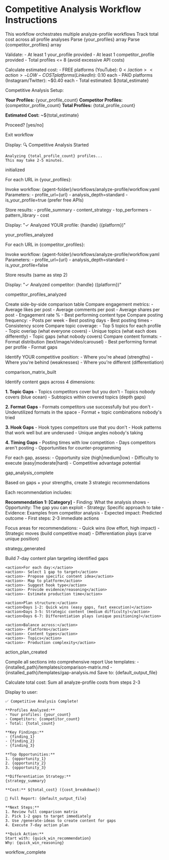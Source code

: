 # Competitive Analysis Workflow Instructions

<workflow>
<critical>This workflow orchestrates multiple analyze-profile workflows</critical>
<critical>Track total cost across all profile analyses</critical>

<step n="1" goal="Validate inputs and initialize">
  <action>Parse {your_profiles} array</action>
  <action>Parse {competitor_profiles} array</action>

  <action>Validate:</action>
  <action>- At least 1 your_profile provided</action>
  <action>- At least 1 competitor_profile provided</action>
  <action>- Total profiles <= 8 (avoid excessive API costs)</action>

  <action>Calculate estimated cost:</action>
  <action>- FREE platforms (YouTube): $0</action>
  <action>- LOW-COST platforms (LinkedIn): ~$0.10 each</action>
  <action>- PAID platforms (Instagram/Twitter): ~$0.40 each</action>
  <action>- Total estimated: ${total_estimate}</action>

  <ask>Competitive Analysis Setup:

  **Your Profiles:** {your_profile_count}
  **Competitor Profiles:** {competitor_profile_count}
  **Total Profiles:** {total_profile_count}

  **Estimated Cost:** ~${total_estimate}

  Proceed? [yes/no]
  </ask>

  <check if="user declines">
    <action>Exit workflow</action>
  </check>

  <action>Display:
    🔍 Competitive Analysis Started

    Analyzing {total_profile_count} profiles...
    This may take 2-5 minutes.
  </action>

  <template-output>initialized</template-output>
</step>

<step n="2" goal="Analyze YOUR profiles">
  <action>For each URL in {your_profiles}:</action>

  <action>Invoke workflow: {agent-folder}/workflows/analyze-profile/workflow.yaml</action>
  <action>Parameters:
    - profile_url={url}
    - analysis_depth=standard
    - is_your_profile=true (prefer free APIs)
  </action>

  <action>Store results:
    - profile_summary
    - content_strategy
    - top_performers
    - pattern_library
    - cost
  </action>

  <action>Display: "✓ Analyzed YOUR profile: {handle} ({platform})"</action>

  <template-output>your_profiles_analyzed</template-output>
</step>

<step n="3" goal="Analyze COMPETITOR profiles">
  <action>For each URL in {competitor_profiles}:</action>

  <action>Invoke workflow: {agent-folder}/workflows/analyze-profile/workflow.yaml</action>
  <action>Parameters:
    - profile_url={url}
    - analysis_depth=standard
    - is_your_profile=false
  </action>

  <action>Store results (same as step 2)</action>

  <action>Display: "✓ Analyzed competitor: {handle} ({platform})"</action>

  <template-output>competitor_profiles_analyzed</template-output>
</step>

<step n="4" goal="Build comparison matrix">
  <action>Create side-by-side comparison table</action>

  <check if="comparison_metrics includes 'engagement' OR 'all'">
    <action>Compare engagement metrics:</action>
    <action>- Average likes per post</action>
    <action>- Average comments per post</action>
    <action>- Average shares per post</action>
    <action>- Engagement rate %</action>
    <action>- Best performing content type</action>
  </check>

  <check if="comparison_metrics includes 'frequency' OR 'all'">
    <action>Compare posting frequency:</action>
    <action>- Posts per week</action>
    <action>- Best posting days</action>
    <action>- Best posting times</action>
    <action>- Consistency score</action>
  </check>

  <check if="comparison_metrics includes 'topics' OR 'all'">
    <action>Compare topic coverage:</action>
    <action>- Top 5 topics for each profile</action>
    <action>- Topic overlap (what everyone covers)</action>
    <action>- Unique topics (what each does differently)</action>
    <action>- Topic gaps (what nobody covers)</action>
  </check>

  <check if="comparison_metrics includes 'formats' OR 'all'">
    <action>Compare content formats:</action>
    <action>- Format distribution (text/image/video/carousel)</action>
    <action>- Best performing format per profile</action>
    <action>- Format gaps</action>
  </check>

  <action>Identify YOUR competitive position:</action>
  <action>- Where you're ahead (strengths)</action>
  <action>- Where you're behind (weaknesses)</action>
  <action>- Where you're different (differentiation)</action>

  <template-output>comparison_matrix_built</template-output>
</step>

<step n="5" goal="Perform gap analysis">
  <action>Identify content gaps across 4 dimensions:</action>

  <action>**1. Topic Gaps**</action>
  <action>- Topics competitors cover but you don't</action>
  <action>- Topics nobody covers (blue ocean)</action>
  <action>- Subtopics within covered topics (depth gaps)</action>

  <action>**2. Format Gaps**</action>
  <action>- Formats competitors use successfully but you don't</action>
  <action>- Underutilized formats in the space</action>
  <action>- Format + topic combinations nobody's tried</action>

  <action>**3. Hook Gaps**</action>
  <action>- Hook types competitors use that you don't</action>
  <action>- Hook patterns that work well but are underused</action>
  <action>- Unique angles nobody's taking</action>

  <action>**4. Timing Gaps**</action>
  <action>- Posting times with low competition</action>
  <action>- Days competitors aren't posting</action>
  <action>- Opportunities for counter-programming</action>

  <action>For each gap, assess:</action>
  <action>- Opportunity size (high|medium|low)</action>
  <action>- Difficulty to execute (easy|moderate|hard)</action>
  <action>- Competitive advantage potential</action>

  <template-output>gap_analysis_complete</template-output>
</step>

<step n="6" goal="Generate differentiation strategy">
  <action>Based on gaps + your strengths, create 3 strategic recommendations</action>

  <action>Each recommendation includes:</action>

  <action>**Recommendation 1: [Category]**</action>
  <action>- Finding: What the analysis shows</action>
  <action>- Opportunity: The gap you can exploit</action>
  <action>- Strategy: Specific approach to take</action>
  <action>- Evidence: Examples from competitor analysis</action>
  <action>- Expected impact: Predicted outcome</action>
  <action>- First steps: 2-3 immediate actions</action>

  <action>Focus areas for recommendations:</action>
  <action>- Quick wins (low effort, high impact)</action>
  <action>- Strategic moves (build competitive moat)</action>
  <action>- Differentiation plays (carve unique position)</action>

  <template-output>strategy_generated</template-output>
</step>

<step n="7" goal="Create 7-day action plan (if requested)">
  <check if="generate_action_plan == true">
    <action>Build 7-day content plan targeting identified gaps</action>

    <action>For each day:</action>
    <action>- Select 1 gap to target</action>
    <action>- Propose specific content idea</action>
    <action>- Map to platform</action>
    <action>- Suggest hook type</action>
    <action>- Provide evidence/reasoning</action>
    <action>- Estimate production time</action>

    <action>Plan structure:</action>
    <action>Days 1-2: Quick wins (easy gaps, fast execution)</action>
    <action>Days 3-5: Strategic content (medium difficulty)</action>
    <action>Days 6-7: Differentiation plays (unique positioning)</action>

    <action>Balance across:</action>
    <action>- Platforms</action>
    <action>- Content types</action>
    <action>- Topics</action>
    <action>- Production complexity</action>
  </check>

  <template-output>action_plan_created</template-output>
</step>

<step n="8" goal="Save outputs and present">
  <action>Compile all sections into comprehensive report</action>
  <action>Use templates:
    - {installed_path}/templates/comparison-matrix.md
    - {installed_path}/templates/gap-analysis.md
  </action>
  <action>Save to: {default_output_file}</action>

  <action>Calculate total cost:</action>
  <action>Sum all analyze-profile costs from steps 2-3</action>

  <action>Display to user:

    ✅ Competitive Analysis Complete!

    **Profiles Analyzed:**
    - Your profiles: {your_count}
    - Competitors: {competitor_count}
    - Total: {total_count}

    **Key Findings:**
    - {finding_1}
    - {finding_2}
    - {finding_3}

    **Top Opportunities:**
    1. {opportunity_1}
    2. {opportunity_2}
    3. {opportunity_3}

    **Differentiation Strategy:**
    {strategy_summary}

    **Cost:** ${total_cost} ({cost_breakdown})

    📄 Full Report: {default_output_file}

    **Next Steps:**
    1. Review full comparison matrix
    2. Pick 1-2 gaps to target immediately
    3. Use /generate-ideas to create content for gaps
    4. Execute 7-day action plan

    **Quick Action:**
    Start with: {quick_win_recommendation}
    Why: {quick_win_reasoning}
  </action>

  <template-output>workflow_complete</template-output>
</step>

</workflow>
